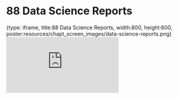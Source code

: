 # 88 Data Science Reports
 
{type: iframe, title:88 Data Science Reports, width:800, height:600, poster:resources/chapt_screen_images/data-science-reports.png}
![](https://datatrail-jhu.github.io/DataTrail/no_toc/data-science-reports.html)
 

 

